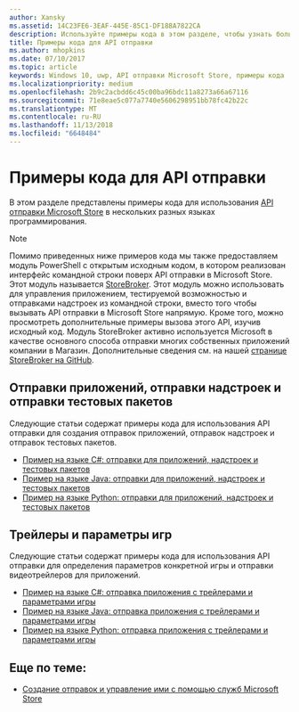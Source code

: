```yaml
---
author: Xansky
ms.assetid: 14C23FE6-3EAF-445E-85C1-DF188A7822CA
description: Используйте примеры кода в этом разделе, чтобы узнать больше об использовании API отправки Microsoft Store.
title: Примеры кода для API отправки
ms.author: mhopkins
ms.date: 07/10/2017
ms.topic: article
keywords: Windows 10, uwp, API отправки Microsoft Store, примеры кода
ms.localizationpriority: medium
ms.openlocfilehash: 2b9c2acbdd6c45c00ba96bdc11a8273a66a67116
ms.sourcegitcommit: 71e8eae5c077a7740e5606298951bb78fc42b22c
ms.translationtype: MT
ms.contentlocale: ru-RU
ms.lasthandoff: 11/13/2018
ms.locfileid: "6648484"
---
```

# <a name="code-examples-for-the-submission-api"></a>Примеры кода для API отправки

В этом разделе представлены примеры кода для использования [API отправки Microsoft Store](create-and-manage-submissions-using-windows-store-services.md) в нескольких разных языках программирования.

> [!NOTE]
> Помимо приведенных ниже примеров кода мы также предоставляем модуль PowerShell с открытым исходным кодом, в котором реализован интерфейс командной строки поверх API отправки в Microsoft Store. Этот модуль называется [StoreBroker](https://aka.ms/storebroker). Этот модуль можно использовать для управления приложением, тестируемой возможностью и отправками надстроек из командной строки, вместо того чтобы вызывать API отправки в Microsoft Store напрямую. Кроме того, можно просмотреть дополнительные примеры вызова этого API, изучив исходный код. Модуль StoreBroker активно используется Microsoft в качестве основного способа отправки многих собственных приложений компании в Магазин. Дополнительные сведения см. на нашей [странице StoreBroker на GitHub](https://aka.ms/storebroker).

## <a name="app-submissions-add-on-submissions-and-package-flight-submissions"></a>Отправки приложений, отправки надстроек и отправки тестовых пакетов

Следующие статьи содержат примеры кода для использования API отправки для создания отправок приложений, отправок надстроек и отправок тестовых пакетов.

* [Пример на языке C#: отправки для приложений, надстроек и тестовых пакетов](csharp-code-examples-for-the-windows-store-submission-api.md)
* [Пример на языке Java: отправки для приложений, надстроек и тестовых пакетов](java-code-examples-for-the-windows-store-submission-api.md)
* [Пример на языке Python: отправки для приложений, надстроек и тестовых пакетов](python-code-examples-for-the-windows-store-submission-api.md)

## <a name="game-options-and-trailers"></a>Трейлеры и параметры игр

Следующие статьи содержат примеры кода для использования API отправки для определения параметров конкретной игры и отправки видеотрейлеров для приложений.

* [Пример на языке C#: отправка приложения с трейлерами и параметрами игры](csharp-code-examples-for-submissions-game-options-and-trailers.md)
* [Пример на языке Java: отправка приложения с трейлерами и параметрами игры](java-code-examples-for-submissions-game-options-and-trailers.md)
* [Пример на языке Python: отправка приложения с трейлерами и параметрами игры](python-code-examples-for-submissions-game-options-and-trailers.md)

## <a name="related-topics"></a>Еще по теме:

* [Создание отправок и управление ими с помощью служб Microsoft Store](create-and-manage-submissions-using-windows-store-services.md)
